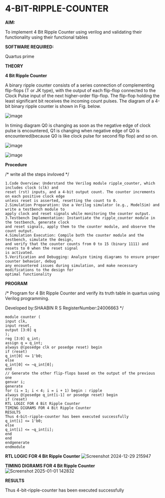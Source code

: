# 4-BIT-RIPPLE-COUNTER

**AIM:**

To implement  4 Bit Ripple Counter using verilog and validating their functionality using their functional tables

**SOFTWARE REQUIRED:**

Quartus prime

**THEORY**

**4 Bit Ripple Counter**

A binary ripple counter consists of a series connection of complementing flip-flops (T or JK type), with the output of each flip-flop connected to the Clock Pulse input of the next higher-order flip-flop. The flip-flop holding the least significant bit receives the incoming count pulses. The diagram of a 4-bit binary ripple counter is shown in Fig. below.

![image](https://github.com/naavaneetha/4-BIT-RIPPLE-COUNTER/assets/154305477/cb4b74d4-31ab-4359-95d0-d22e67daba13)

In timing diagram Q0 is changing as soon as the negative edge of clock pulse is encountered, Q1 is changing when negative edge of Q0 is encountered(because Q0 is like clock pulse for second flip flop) and so on.

![image](https://github.com/naavaneetha/4-BIT-RIPPLE-COUNTER/assets/154305477/a573a7d6-014e-4e54-93e6-e2ac9530960b)

![image](https://github.com/naavaneetha/4-BIT-RIPPLE-COUNTER/assets/154305477/85e1958a-2fc1-49bb-9a9f-d58ccbf3663c)

**Procedure**

/* write all the steps invloved */

```
1.Code Overview: Understand the Verilog module ripple_counter, which includes clock (clk) and
reset (rst) inputs, and a 4-bit output count. The counter increments on each positive clock edge
unless reset is asserted, resetting the count to 0.
2.Simulation Preparation: Use a Verilog simulator (e.g., ModelSim) and write a testbench module to
apply clock and reset signals while monitoring the counter output.
3.Testbench Implementation: Instantiate the ripple_counter module in the testbench, generate clock
and reset signals, apply them to the counter module, and observe the count output.
4.Simulation Execution: Compile both the counter module and the testbench, simulate the design,
and verify that the counter counts from 0 to 15 (binary 1111) and resets to 0 when the reset signal
is activated.
5.Verification and Debugging: Analyze timing diagrams to ensure proper counter behavior, debug
any encountered issues during simulation, and make necessary modifications to the design for
optimal functionality
```
**PROGRAM**

/* Program for 4 Bit Ripple Counter and verify its truth table in quartus using Verilog programming.

 Developed by:SHAABIN R S RegisterNumber:24006663
*/
```
module counter (
input clk,
input reset,
output [3:0] q
);
reg [3:0] q_int;
assign q = q_int;
always @(posedge clk or posedge reset) begin
if (reset)
q_int[0] <= 1'b0;
else
q_int[0] <= ~q_int[0];
end
// Generate the other flip-flops based on the output of the previous one
genvar i;
generate
for (i = 1; i < 4; i = i + 1) begin : ripple
always @(posedge q_int[i-1] or posedge reset) begin
if (reset)
RTL LOGIC FOR 4 Bit Ripple Counter
TIMING DIGRAMS FOR 4 Bit Ripple Counter
RESULTS
Thus 4-bit-ripple-counter has been executed successfully
q_int[i] <= 1'b0;
else
q_int[i] <= ~q_int[i];
end
end
endgenerate
endmodule

```

**RTL LOGIC FOR 4 Bit Ripple Counter**
![Screenshot 2024-12-29 215947](https://github.com/user-attachments/assets/45983f72-e033-4679-933f-f43d1b4c4e09)


**TIMING DIGRAMS FOR 4 Bit Ripple Counter**
![Screenshot 2025-01-01 142832](https://github.com/user-attachments/assets/0d9b6757-6893-4a1d-8100-defe7d76ec0e)



**RESULTS**

Thus 4-bit-ripple-counter has been executed successfully
